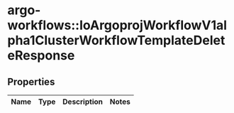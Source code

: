 # argo-workflows::IoArgoprojWorkflowV1alpha1ClusterWorkflowTemplateDeleteResponse

## Properties
Name | Type | Description | Notes
------------ | ------------- | ------------- | -------------



